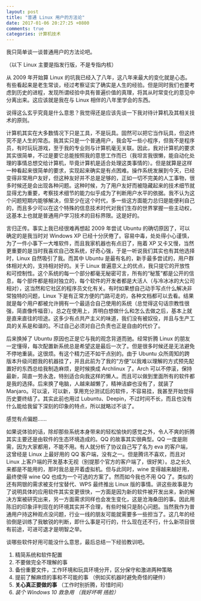 ```yaml
---
layout: post
title: "普通 Linux 用户的方法论"
date: 2017-01-06 20:27:25 +0800
comments: true
categories: 计算机技术
---
```

我只简单谈一谈普通用户的方法论吧。

（以下 Linux 主要是指发行版，不是专指内核）

从 2009 年开始算 Linux 的坑我已经入了八年，这八年来最大的变化就是心态。有些看起来是老生常谈，经过考察证实了确实是人生的经验。但是同时我们也要考虑到历史的进程，发现所谓经验中具有普遍价值的真理，将其从时常变化的意见中分离出来。这应该就是我在与 Linux 相伴的八年里学会的东西。<!--more-->

说得这么玄乎究竟是什么意思？我觉得还是应该先谈一下我对待计算机及其相关技术的原则。

计算机其实在大多数情况下只是工具，不是玩具。固然可以把它当作玩具，但这终究不是人生的常态。我其实只是一个普通用户，我会写一些小程序，但我不是程序员，有时玩玩游戏，至于我的专业则与计算机毫无关联。因此，我对计算机的要求其实很简单，不过是要它总能按照我的意思工作而已（我坦言我很懒，能自动化处理的事情总想交给计算机，毕竟计算机是适合处理这类事情的）。但是就算是这样一种看起来很简单的要求，实现起来确实是有点困难。操作系统发展到今天，已经变得非常用户友好，但这种友好并不总是足够的，正如一切不完美的人工事物，很多时候还是会出现各种问题。这种时候，为了用户友好而被隐藏起来的技术细节就显得尤为重要，考察技术细节的能力似乎成为了判断用户水平的依据。我不认为这个问题短期内能够解决，但至少在这个时代，多一些这方面能力总归是能便利自己的，而且多少可以在这个特殊的信息技术时代对我们生存的世界掌握一些主动权，这基本上也就是普通用户学习技术的目标界限。这是好的。

言归正传。事实上我已经很难再想起 2009 年尝试 Ubuntu 的确切原因了，可以确定的是我当时对 Windows XP 已经十分厌倦了。容易中毒，处处得小心谨慎，为了一件小事下一大堆软件，而且我家机器也有点旧了，拖着 XP 又卡又慢，当然更重要的是当时我喜欢自己改系统，好奇心强，于是一听说我们其实也有其他选择时，Linux 自然吸引了我。而其中 Ubuntu 是最有名的，新手最多尝试的，用户群体相对大的，支持相对好的。关于 Linux 普遍意义上的优点，我只提它的开放性和可控制性。这个系统的每一个部分都毫无秘密可言，所有的“秘笈”都是公开的信息，每个部件都是相对独立的，每个软件的开发者都是大活人（与冷冰冰的大公司相对），这当然和它社区的程序员文化有关。有时如果想自己动手写点什么解决非常独特的问题，Linux 下是有正常方便的门路可走的，各种文档都可以去看。结果就是每个用户都被允许拥有一个最适合自己使用的系统（总觉得这句话宗教性很强，简直像传福音）。总之在使用上，弄明白想做什么和怎么去做之后，基本上就是直来直往的坦途。这多少有点共产主义的味道，我们没有被奴役，并且与生产工具的关系是和谐的。不过自己必须对自己负责也正是自由的代价了。

后来换掉了 Ubuntu 原因也正是它与我的观念背道而驰。经常折腾 Linux 的朋友一定懂得，每次配置新系统总是希望这是最后一次了。但是很多时候还是无法避免不停地重装。这很烦。有这个精力还不如干点别的。由于 Ubuntu 众所周知的跨版本升级问题我的机器挂了，并且此前为了我的“方便”以我难以理解的方式预先配置好的东西总给我制造麻烦，是时候换成 Archlinux 了。Arch 可以不停滚，保持最新，简直一劳永逸，特别适合向我这样的懒人。而且可以做到里面所有的软件都是我的选择。后来换了电脑，人越来越懒了，精神洁癖也没有了，就装了 Manjaro。可以滚，可以新，享用充分测试后的软件，不容易挂，我甚至开始觉得历史要终结了。其实此前也用过 Lubuntu、Deepin，不过时间不长，而且也没有什么能给我留下深刻的印象的特点，所以就略过不谈了。

感觉有点偏题……

如果说体验的话，除却那些系统本身带来的轻松愉快的感觉之外，令人不爽的折腾其实主要还是由软件的生态环境造成的。QQ 的故事其实很典型。QQ 一度是刚需，因为大家都用，不能不用。有人就分析了协议自己写了名为 eva 的客户端，这曾经是 Linux 上最好用的 QQ 客户端，没有之一。但是腾讯不喜欢，而且对 Linux 上客户端的开发基本无视（别提那个官方的客户端了，很好笑）。总之长久来都是不能用的，那时我总是开着虚拟机。但与此同时，wine 变得越来越好用，最终使得 wine QQ 也成为一个可选的方案了。然而如今我也不用 QQ 了。类似的还有网银的需求被支付宝替代、WPS 最终推出 Linux 版的事情。讲这些故事是为了说明具体的应用软件其实变更很快，一方面是因为新的软件被开发出来，新的解决方案被研究出来，另一方面需求同样也会发生变化，这是沧海桑田的事。因此用陈旧的印象评判现在的环境其实并不合理，有些时候只是耐心问题。当然我作为普通用户持这种观点没问题，行业一线的朋友可能就需要多一些担当了。这几年的经验倒是训练了我敏锐的判断，即什么事是可行的，什么现在还不行，什么新项目很有前途，可进可退才是明智之举。

谈哪些软件好用可能没什么意思，最后总结一下经验教训吧。

1. 精简系统和软件配置
2. 不要做完全不理解的事
3. 备份重要文件，工作环境和玩具环境分开，区分保守和激进两种策略
4. 提前了解麻烦的事和不可能的事 （例如买机器时避免奇怪的硬件）
5. **关心真正要做的事** （工作时别折腾，珍惜时间）
6. *装个 Windows 10 救急用 （我好坏啊 捂脸）*
